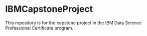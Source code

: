 # IBMCapstoneProject

This repository is for the capstone project in the IBM Data Science Professional Certificate program.
